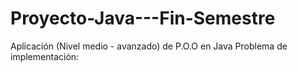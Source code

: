 # Proyecto-Java---Fin-Semestre
Aplicación (Nivel medio - avanzado) de P.O.O en Java
Problema de implementación: 
